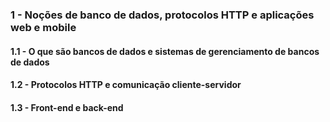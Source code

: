 <h3>1 - Noções de banco de dados, protocolos HTTP e aplicações web e mobile</h3>
<h4>1.1 - O que são bancos de dados e sistemas de gerenciamento de bancos
de dados</h4>
<h4>1.2 - Protocolos HTTP e comunicação cliente-servidor</h4>
<h4>1.3 - Front-end e back-end</h4>

